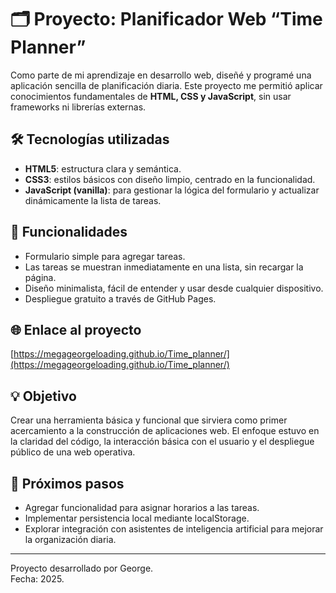 # 🗂 Proyecto: Planificador Web “Time Planner”

Como parte de mi aprendizaje en desarrollo web, diseñé y programé una aplicación sencilla de planificación diaria. Este proyecto me permitió aplicar conocimientos fundamentales de **HTML, CSS y JavaScript**, sin usar frameworks ni librerías externas.

## 🛠 Tecnologías utilizadas
- **HTML5**: estructura clara y semántica.
- **CSS3**: estilos básicos con diseño limpio, centrado en la funcionalidad.
- **JavaScript (vanilla)**: para gestionar la lógica del formulario y actualizar dinámicamente la lista de tareas.

## 🎯 Funcionalidades
- Formulario simple para agregar tareas.
- Las tareas se muestran inmediatamente en una lista, sin recargar la página.
- Diseño minimalista, fácil de entender y usar desde cualquier dispositivo.
- Despliegue gratuito a través de GitHub Pages.

## 🌐 Enlace al proyecto
[https://megageorgeloading.github.io/Time_planner/](https://megageorgeloading.github.io/Time_planner/)

## 💡 Objetivo
Crear una herramienta básica y funcional que sirviera como primer acercamiento a la construcción de aplicaciones web. El enfoque estuvo en la claridad del código, la interacción básica con el usuario y el despliegue público de una web operativa.

## 📌 Próximos pasos
- Agregar funcionalidad para asignar horarios a las tareas.
- Implementar persistencia local mediante localStorage.
- Explorar integración con asistentes de inteligencia artificial para mejorar la organización diaria.

---

Proyecto desarrollado por George.  
Fecha: 2025.
